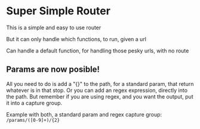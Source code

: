 # Super Simple Router

This is a simple and easy to use router

But it can only handle which functions, to run, given a url

Can handle a default function, for handling those pesky urls, with no route

## Params are now posible!
All you need to do is add a "{}" to the path, for a standard param, that return whatever is in that stop. Or you can add an regex expression, directly into the path. But remember if you are using regex, and you want the output, put it into a capture group.

Example with both, a standard param and regex capture group:<br>
`/params/([0-9]+)/{2}`